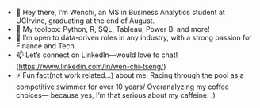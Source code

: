 - 👋 Hey there, I’m Wenchi, an MS in Business Analytics student at UCIrvine, graduating at the end of August.
- 🌱 My toolbox: Python, R, SQL, Tableau, Power BI and more!
- 💞️ I’m open to data-driven roles in any industry, with a strong passion for Finance and Tech.
- 📫 Let’s connect on LinkedIn—would love to chat! (https://www.linkedin.com/in/wen-chi-tseng/)
- ⚡ Fun fact(not work related...) about me: Racing through the pool as a competitive swimmer for over 10 years/ Overanalyzing my coffee choices— because yes, I’m that serious about my caffeine. :)

<!---
wenchitseng/wenchitseng is a ✨ special ✨ repository because its `README.md` (this file) appears on your GitHub profile.
You can click the Preview link to take a look at your changes.
--->
